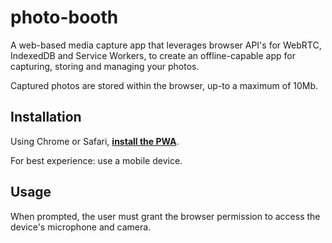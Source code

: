 # photo-booth

A web-based media capture app that leverages browser API's for WebRTC, IndexedDB and Service Workers, to create an offline-capable app for capturing, storing and managing your photos.

Captured photos are stored within the browser, up-to a maximum of 10Mb.

## Installation

Using Chrome or Safari, [**install the PWA**](https://studickie.github.io/photo-booth/html/index.html). 

For best experience: use a mobile device.

## Usage

When prompted, the user must grant the browser permission to access the device's microphone and camera.